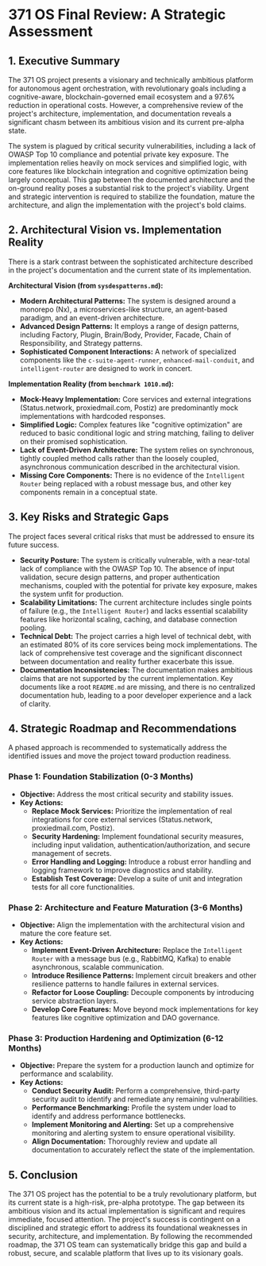# 371 OS Final Review: A Strategic Assessment

## 1. Executive Summary

The 371 OS project presents a visionary and technically ambitious platform for autonomous agent orchestration, with revolutionary goals including a cognitive-aware, blockchain-governed email ecosystem and a 97.6% reduction in operational costs. However, a comprehensive review of the project's architecture, implementation, and documentation reveals a significant chasm between its ambitious vision and its current pre-alpha state.

The system is plagued by critical security vulnerabilities, including a lack of OWASP Top 10 compliance and potential private key exposure. The implementation relies heavily on mock services and simplified logic, with core features like blockchain integration and cognitive optimization being largely conceptual. This gap between the documented architecture and the on-ground reality poses a substantial risk to the project's viability. Urgent and strategic intervention is required to stabilize the foundation, mature the architecture, and align the implementation with the project's bold claims.

## 2. Architectural Vision vs. Implementation Reality

There is a stark contrast between the sophisticated architecture described in the project's documentation and the current state of its implementation.

**Architectural Vision (from `sysdespatterns.md`):**
*   **Modern Architectural Patterns:** The system is designed around a monorepo (Nx), a microservices-like structure, an agent-based paradigm, and an event-driven architecture.
*   **Advanced Design Patterns:** It employs a range of design patterns, including Factory, Plugin, Brain/Body, Provider, Facade, Chain of Responsibility, and Strategy patterns.
*   **Sophisticated Component Interactions:** A network of specialized components like the `c-suite-agent-runner`, `enhanced-mail-conduit`, and `intelligent-router` are designed to work in concert.

**Implementation Reality (from `benchmark 1010.md`):**
*   **Mock-Heavy Implementation:** Core services and external integrations (Status.network, proxiedmail.com, Postiz) are predominantly mock implementations with hardcoded responses.
*   **Simplified Logic:** Complex features like "cognitive optimization" are reduced to basic conditional logic and string matching, failing to deliver on their promised sophistication.
*   **Lack of Event-Driven Architecture:** The system relies on synchronous, tightly coupled method calls rather than the loosely coupled, asynchronous communication described in the architectural vision.
*   **Missing Core Components:** There is no evidence of the `Intelligent Router` being replaced with a robust message bus, and other key components remain in a conceptual state.

## 3. Key Risks and Strategic Gaps

The project faces several critical risks that must be addressed to ensure its future success.

*   **Security Posture:** The system is critically vulnerable, with a near-total lack of compliance with the OWASP Top 10. The absence of input validation, secure design patterns, and proper authentication mechanisms, coupled with the potential for private key exposure, makes the system unfit for production.
*   **Scalability Limitations:** The current architecture includes single points of failure (e.g., the `Intelligent Router`) and lacks essential scalability features like horizontal scaling, caching, and database connection pooling.
*   **Technical Debt:** The project carries a high level of technical debt, with an estimated 80% of its core services being mock implementations. The lack of comprehensive test coverage and the significant disconnect between documentation and reality further exacerbate this issue.
*   **Documentation Inconsistencies:** The documentation makes ambitious claims that are not supported by the current implementation. Key documents like a root `README.md` are missing, and there is no centralized documentation hub, leading to a poor developer experience and a lack of clarity.

## 4. Strategic Roadmap and Recommendations

A phased approach is recommended to systematically address the identified issues and move the project toward production readiness.

### Phase 1: Foundation Stabilization (0-3 Months)
*   **Objective:** Address the most critical security and stability issues.
*   **Key Actions:**
    *   **Replace Mock Services:** Prioritize the implementation of real integrations for core external services (Status.network, proxiedmail.com, Postiz).
    *   **Security Hardening:** Implement foundational security measures, including input validation, authentication/authorization, and secure management of secrets.
    *   **Error Handling and Logging:** Introduce a robust error handling and logging framework to improve diagnostics and stability.
    *   **Establish Test Coverage:** Develop a suite of unit and integration tests for all core functionalities.

### Phase 2: Architecture and Feature Maturation (3-6 Months)
*   **Objective:** Align the implementation with the architectural vision and mature the core feature set.
*   **Key Actions:**
    *   **Implement Event-Driven Architecture:** Replace the `Intelligent Router` with a message bus (e.g., RabbitMQ, Kafka) to enable asynchronous, scalable communication.
    *   **Introduce Resilience Patterns:** Implement circuit breakers and other resilience patterns to handle failures in external services.
    *   **Refactor for Loose Coupling:** Decouple components by introducing service abstraction layers.
    *   **Develop Core Features:** Move beyond mock implementations for key features like cognitive optimization and DAO governance.

### Phase 3: Production Hardening and Optimization (6-12 Months)
*   **Objective:** Prepare the system for a production launch and optimize for performance and scalability.
*   **Key Actions:**
    *   **Conduct Security Audit:** Perform a comprehensive, third-party security audit to identify and remediate any remaining vulnerabilities.
    *   **Performance Benchmarking:** Profile the system under load to identify and address performance bottlenecks.
    *   **Implement Monitoring and Alerting:** Set up a comprehensive monitoring and alerting system to ensure operational visibility.
    *   **Align Documentation:** Thoroughly review and update all documentation to accurately reflect the state of the implementation.

## 5. Conclusion

The 371 OS project has the potential to be a truly revolutionary platform, but its current state is a high-risk, pre-alpha prototype. The gap between its ambitious vision and its actual implementation is significant and requires immediate, focused attention. The project's success is contingent on a disciplined and strategic effort to address its foundational weaknesses in security, architecture, and implementation. By following the recommended roadmap, the 371 OS team can systematically bridge this gap and build a robust, secure, and scalable platform that lives up to its visionary goals.